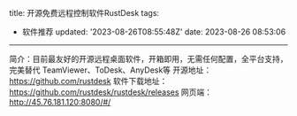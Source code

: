 title: 开源免费远程控制软件RustDesk
tags:
  - 软件推荐
updated: '2023-08-26T08:55:48Z'
date: 2023-08-26 08:53:06
---

简介：目前最友好的开源远程桌面软件，开箱即用，无需任何配置，全平台支持，完美替代 TeamViewer、ToDesk、AnyDesk等
开源地址：https://github.com/rustdesk
软件下载地址：https://github.com/rustdesk/rustdesk/releases
网页端：http://45.76.181.120:8080/#/
<!--csdn-article-id:132513491-->